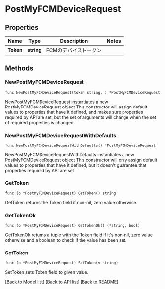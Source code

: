 # PostMyFCMDeviceRequest

## Properties

Name | Type | Description | Notes
------------ | ------------- | ------------- | -------------
**Token** | **string** | FCMのデバイストークン | 

## Methods

### NewPostMyFCMDeviceRequest

`func NewPostMyFCMDeviceRequest(token string, ) *PostMyFCMDeviceRequest`

NewPostMyFCMDeviceRequest instantiates a new PostMyFCMDeviceRequest object
This constructor will assign default values to properties that have it defined,
and makes sure properties required by API are set, but the set of arguments
will change when the set of required properties is changed

### NewPostMyFCMDeviceRequestWithDefaults

`func NewPostMyFCMDeviceRequestWithDefaults() *PostMyFCMDeviceRequest`

NewPostMyFCMDeviceRequestWithDefaults instantiates a new PostMyFCMDeviceRequest object
This constructor will only assign default values to properties that have it defined,
but it doesn't guarantee that properties required by API are set

### GetToken

`func (o *PostMyFCMDeviceRequest) GetToken() string`

GetToken returns the Token field if non-nil, zero value otherwise.

### GetTokenOk

`func (o *PostMyFCMDeviceRequest) GetTokenOk() (*string, bool)`

GetTokenOk returns a tuple with the Token field if it's non-nil, zero value otherwise
and a boolean to check if the value has been set.

### SetToken

`func (o *PostMyFCMDeviceRequest) SetToken(v string)`

SetToken sets Token field to given value.



[[Back to Model list]](../README.md#documentation-for-models) [[Back to API list]](../README.md#documentation-for-api-endpoints) [[Back to README]](../README.md)



